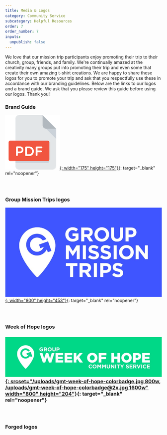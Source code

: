 ```yaml
---
title: Media & Logos
category: Community Service
subcategory: Helpful Resources
order: 7
order_number: 7
inputs:
  unpublish: false
---
```

We love that our mission trip participants enjoy promoting their trip to their church, group, friends, and family. We're continually amazed at the creativity many groups put into promoting their trip and even some that create their own amazing t-shirt creations. We are happy to share these logos for you to promote your trip and ask that you respectfully use these in accordance with our branding guidelines. Below are the links to our logos and a brand guide. We ask that you please review this guide before using our logos. Thank you\!

### Brand Guide

[![](/uploads/pdf-icon-sm.png){: width="175" height="175"}](https://groupcares-my.sharepoint.com/:b:/g/personal/admin_groupcares_org/EfofrMdEQjBAtwj8prKZBSIB-jiOyZjVWtFpSHJCBRWz2g?e=lXSry9){: target="_blank" rel="noopener"}

### &nbsp;

### Group Mission Trips logos

[![](/uploads/gmt-blue.jpg){: width="800" height="453"}](https://groupcares-my.sharepoint.com/:f:/g/personal/admin_groupcares_org/EjmK1ZeEilFHvKrno0dcdMMBCdVlp1i4y0H-5TaTaeOGXA?e=CpOIYb){: target="_blank" rel="noopener"}

### &nbsp;

### Week of Hope logos

### [![](/uploads/gmt-week-of-hope-colorbadge.jpg){: srcset="/uploads/gmt-week-of-hope-colorbadge.jpg 800w, /uploads/gmt-week-of-hope-colorbadge@2x.jpg 1600w" width="800" height="204"}](https://groupcares-my.sharepoint.com/:f:/g/personal/admin_groupcares_org/El7C5LZrzm5AiVUyCwGTNXsBDGJXDr9gx1Q8fscHU_P0Mw?e=hXd3mT){: target="_blank" rel="noopener"}

### &nbsp;

### Forged logos

&nbsp;

&nbsp;